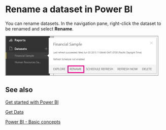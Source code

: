 <properties 
   pageTitle="Rename a dataset in Power BI"
   description="Rename a dataset in Power BI"
   services="powerbi" 
   documentationCenter="" 
   authors="maggiesMSFT" 
   manager="mblythe" 
   editor=""
   tags=""/>
 
<tags
   ms.service="powerbi"
   ms.devlang="NA"
   ms.topic="article"
   ms.tgt_pltfrm="NA"
   ms.workload="powerbi"
   ms.date="11/06/2015"
   ms.author="maggies"/>

# Rename a dataset in Power BI

You can rename datasets. In the navigation pane, right-click the dataset to be renamed and select **Rename**.

![](media/powerbi-service-rename-a-dataset-in-power-bi/PBI_DatasetFlyoutRename.png)

## See also

[Get started with Power BI](powerbi-service-get-started.md)

[Get Data](powerbi-service-get-data.md)

[Power BI - Basic concepts](powerbi-service-basic-concepts.md)
